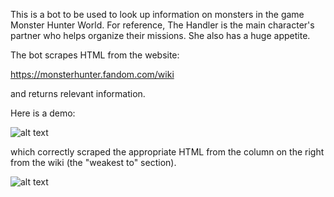 This is a bot to be used to look up information on monsters in the game Monster Hunter World. For reference,
The Handler is the main character's partner who helps organize their missions. She also has a huge appetite.

The bot scrapes HTML from the website:

https://monsterhunter.fandom.com/wiki

and returns relevant information. 

Here is a demo:

![alt text](https://github.com/liang108/Monster-Hunter-Bot/blob/main/Screenshots/bot2.PNG)

which correctly scraped the appropriate HTML from the column on the right from the wiki (the "weakest to" section).

![alt text](https://github.com/liang108/Monster-Hunter-Bot/blob/main/Screenshots/bot3.PNG)
